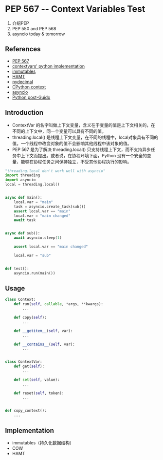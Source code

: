 # PEP 567 -- Context Variables Test

1. 介绍PEP
2. PEP 550 and PEP 568
3. asyncio today & tomorrow

## References

* [PEP 567](https://www.python.org/dev/peps/pep-0567/)
* [contextvars' python implementation](https://github.com/MagicStack/contextvars)
* [immutables](https://github.com/MagicStack/immutables)
* [HAMT](https://en.wikipedia.org/wiki/Hash_array_mapped_trie)
* [pydecimal](https://github.com/python/cpython/blob/master/Lib/_pydecimal.py)
* [CPython context](https://github.com/python/cpython/blob/41cb0baea96a80360971908a0bd79d9d40dd5e44/Python/context.c)
* [asyncio](https://speakerdeck.com/1st1/asyncio-today-and-tomorrow)
* [Python post-Guido](https://lwn.net/Articles/759756/)

## Introduction

* ContextVar 的名字叫做上下文变量，含义在于变量的值是上下文相关的，在不同的上下文中，同一个变量可以具有不同的值。
* threading.local() 是线程上下文变量，在不同的线程中，local对象具有不同的值。一个线程中改变对象的值不会影响其他线程中该对象的值。
* PEP 567 是为了解决 threading.local() 只支持线程上下文，而不支持异步任务中上下文而提出。或者说，在协程环境下面，Python 没有一个安全的变量，能够在协程任务之间保持独立，不受其他协程执行的影响。

~~~Python
"threading.local don't work well with asyncio"
import threading
import asyncio
local = threading.local()


async def main():
    local.var = "main"
    task = asyncio.create_task(sub())
    assert local.var == "main"
    local.var = "main changed"
    await task


async def sub():
    await asyncio.sleep(1)

    assert local.var == "main changed"

    local.var = "sub"


def test():
    asyncio.run(main())
~~~

## Usage

```Python
class Context:
    def run(self, callable, *args, **kwargs):
        ...

    def copy(self):
        ...

    def __getitem__(self, var):
        ...

    def __contains__(self, var):
        ...


class ContextVar:
    def get(self):
        ...

    def set(self, value):
        ...

    def reset(self, token):
        ...


def copy_context():
    ...
```

## Implementation

* immutables（持久化数据结构）
* COW
* HAMT
